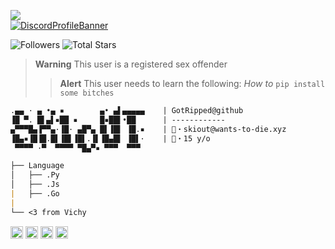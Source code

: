 ![](https://komarev.com/ghpvc/?username=Ratsuyo&color=red)
<br>
[![DiscordProfileBanner](https://discord.c99.nl/widget/theme-4/942531932363817041.png)](https://discord.com)

<p align="left">
  <img alt="Followers" src="https://img.shields.io/github/followers/GotRipped?style=for-the-badge&logo=stylelint&color=red">
  <img alt="Total Stars" src="https://img.shields.io/github/stars/GotRipped?style=for-the-badge&logo=Streamlit&color=red">
</p>

> **Warning**
> This user is a registered sex offender
> > **Alert**
> This user needs to learn the following: *How to* ```pip install some bitches```
```md
.▄▄ · ▄ •▄ ▪        ▄• ▄▌▄▄▄▄▄    | GotRipped@github
▐█ ▀. █▌▄▌▪██ ▪     █▪██▌•██      | ------------
▄▀▀▀█▄▐▀▀▄·▐█· ▄█▀▄ █▌▐█▌ ▐█.▪    | 📧・skiout@wants-to-die.xyz
▐█▄▪▐█▐█.█▌▐█▌▐█▌.▐▌▐█▄█▌ ▐█▌·    | 📝・15 y/o
 ▀▀▀▀ ·▀  ▀▀▀▀ ▀█▄▀▪ ▀▀▀  ▀▀▀

├── Language
│   ├── .Py
│   ├── .Js
|   ├── .Go
|
└── <3 from Vichy
```
  <p style="text-align: left;"align="left"><a href="https://discord.com/invite/termsofservice"><code><img alt="DMDGO's Server" height="20" src="https://www.tellmebest.com/wp-content/uploads/2022/03/discord-logo-4-1.png"></code></a> <a href="https://www.instagram.com/lives2death/"><code><img alt="Skiout's Instagram" height="20" src="https://leesbevorderingindeklas.nl/wp-content/uploads/2020/11/Instagram-logo.png"></code></a> <a href="https://discord.gg/vcc"><code><img alt="Crime's Server" height="20" src="https://cdn.discordapp.com/avatars/982690490182946926/8418296a9209f22693cc1788a17076c5.png?size=1024"></code></a> <a href="https://t.me/phonelocked"><code><img alt="Skiout's Telegram" height="20" src="https://c.tenor.com/QPDizCpJetAAAAAj/%D1%82%D0%B5%D0%BB%D0%B5%D0%B3%D1%80%D0%B0%D0%BC-%D1%81%D0%BE%D0%BE%D0%B1%D1%89%D0%B5%D0%BD%D0%B8%D0%B5.png"></code></a></p> 
